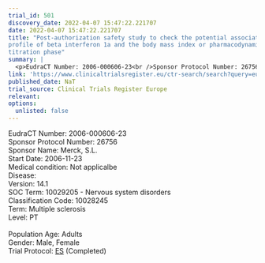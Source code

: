 ```yaml
---
trial_id: 501
discovery_date: 2022-04-07 15:47:22.221707
date: 2022-04-07 15:47:22.221707
title: "Post-authorization safety study to check the potential association between the safety
profile of beta interferon 1a and the body mass index or pharmacodynamics during the
titration phase"
summary: |
  <p>EudraCT Number: 2006-000606-23<br />Sponsor Protocol Number: 26756<br />Sponsor Name: Merck, S.L.<br />Start Date: 2006-11-23<br />Medical condition: Not applicalbe<br />Disease: <br />Version: 14.1<br />SOC Term: 10029205 - Nervous system disorders<br />Classification Code: 10028245<br />Term: Multiple sclerosis<br />Level: PT<br /><br />Population Age: Adults<br />Gender: Male, Female<br />Trial Protocol: <a href="https://www.clinicaltrialsregister.eu/ctr-search/trial/2006-000606-23/ES">ES</a> (Completed)</p>
link: 'https://www.clinicaltrialsregister.eu/ctr-search/search?query=eudract_number:2006-000606-23'
published_date: NaT
trial_source: Clinical Trials Register Europe
relevant: 
options:
  unlisted: false
---
```

<p>EudraCT Number: 2006-000606-23<br />Sponsor Protocol Number: 26756<br />Sponsor Name: Merck, S.L.<br />Start Date: 2006-11-23<br />Medical condition: Not applicalbe<br />Disease: <br />Version: 14.1<br />SOC Term: 10029205 - Nervous system disorders<br />Classification Code: 10028245<br />Term: Multiple sclerosis<br />Level: PT<br /><br />Population Age: Adults<br />Gender: Male, Female<br />Trial Protocol: <a href="https://www.clinicaltrialsregister.eu/ctr-search/trial/2006-000606-23/ES">ES</a> (Completed)</p>